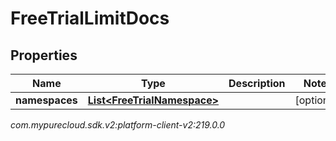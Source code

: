 # FreeTrialLimitDocs


## Properties

| Name | Type | Description | Notes |
| ------------ | ------------- | ------------- | ------------- |
| **namespaces** | [**List&lt;FreeTrialNamespace&gt;**](FreeTrialNamespace) |  |  [optional] |




_com.mypurecloud.sdk.v2:platform-client-v2:219.0.0_
